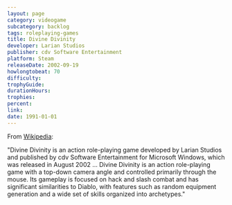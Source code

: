 ```yaml
---
layout: page
category: videogame
subcategory: backlog
tags: roleplaying-games
title: Divine Divinity
developer: Larian Studios
publisher: cdv Software Entertainment
platform: Steam
releaseDate: 2002-09-19
howlongtobeat: 70
difficulty:
trophyGuide:
durationHours:
trophies:
percent:
link:
date: 1991-01-01
---
```


From [Wikipedia](https://en.wikipedia.org/wiki/Divine_Divinity):

"Divine Divinity is an action role-playing game developed by Larian Studios and published by cdv Software Entertainment for Microsoft Windows, which was released in August 2002 ... Divine Divinity is an action role-playing game with a top-down camera angle and controlled primarily through the mouse. Its gameplay is focused on hack and slash combat and has significant similarities to Diablo, with features such as random equipment generation and a wide set of skills organized into archetypes."
